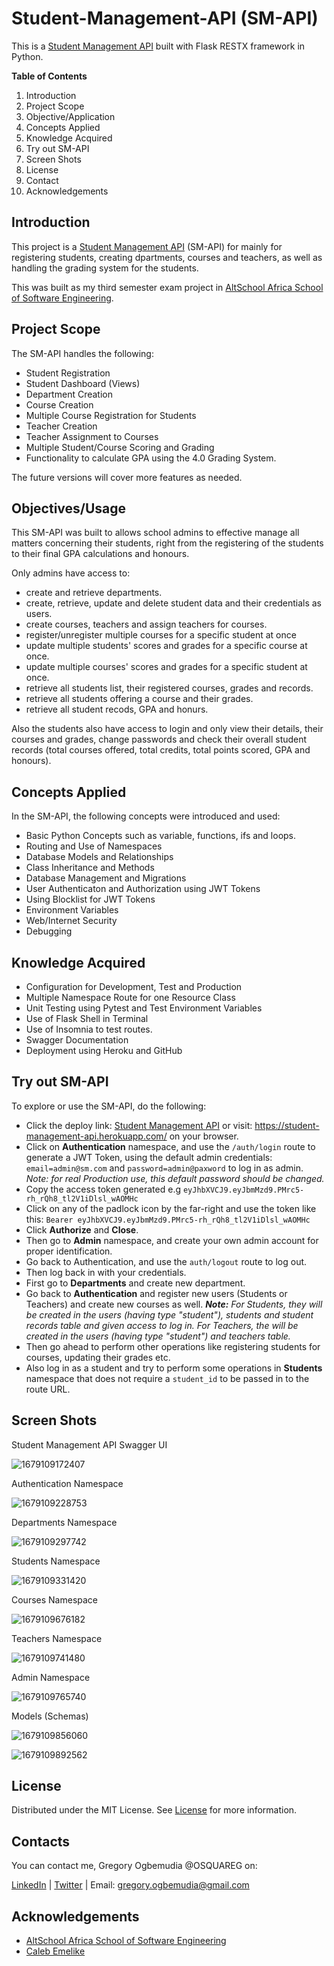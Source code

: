 # Student-Management-API (SM-API)

This is a [Student Management API](https://student-management-api.herokuapp.com/) built with Flask RESTX framework in Python.

**Table of Contents**

1. Introduction
2. Project Scope
3. Objective/Application
4. Concepts Applied
5. Knowledge Acquired
6. Try out SM-API
7. Screen Shots
8. License
9. Contact
10. Acknowledgements

## Introduction

This project is a [Student Management API](https://student-management-api.herokuapp.com/) (SM-API) for mainly for registering students, creating dpartments, courses and teachers, as well as handling the grading system for the students.

This was built as my third semester exam project in [AltSchool Africa School of Software Engineering](https://altschoolafrica.com/schools/engineering).

## Project Scope

The SM-API handles the following:

* Student Registration
* Student Dashboard (Views)
* Department Creation
* Course Creation
* Multiple Course Registration for Students
* Teacher Creation
* Teacher Assignment to Courses
* Multiple Student/Course Scoring and Grading
* Functionality to calculate GPA using the 4.0 Grading System.

The future versions will cover more features as needed.

## Objectives/Usage

This SM-API was built to allows school admins to effective manage all matters concerning their students, right from the registering of the students to their final GPA calculations and honours.

Only admins have access to:

* create and retrieve departments.
* create, retrieve, update and delete student data and their credentials as users.
* create courses, teachers and assign teachers for courses.
* register/unregister multiple courses for a specific student at once
* update multiple students' scores and grades for a specific course at once.
* update multiple courses' scores and grades for a specific student at once.
* retrieve all students list, their registered courses, grades and records.
* retrieve all students offering a course and their grades.
* retrieve all student recods, GPA and honurs.

Also the students also have access to login and only view their details, their courses and grades, change passwords and check their overall student records (total courses offered, total credits, total points scored, GPA and honours).

## Concepts Applied

In the SM-API, the following concepts were introduced and used:

* Basic Python Concepts such as variable, functions, ifs and loops.
* Routing and Use of Namespaces
* Database Models and Relationships
* Class Inheritance and Methods
* Database Management and Migrations
* User Authenticaton and Authorization using JWT Tokens
* Using Blocklist for JWT Tokens
* Environment Variables
* Web/Internet Security
* Debugging

## Knowledge Acquired

* Configuration for Development, Test and Production
* Multiple Namespace Route for one Resource Class
* Unit Testing using Pytest and Test Environment Variables
* Use of Flask Shell in Terminal
* Use of Insomnia to test routes.
* Swagger Documentation
* Deployment using Heroku and GitHub

## Try out SM-API

To explore or use the SM-API, do the following:

* Click the deploy link: [Student Management API](https://student-management-api.herokuapp.com/) or visit: https://student-management-api.herokuapp.com/ on your browser.
* Click on **Authentication** namespace, and use the `/auth/login` route to generate a JWT Token, using the default admin credentials: `email=admin@sm.com` and `password=admin@paxword` to log in as admin.
  *Note: for real Production use, this default password should be changed.*
* Copy the access token generated e.g `eyJhbXVCJ9.eyJbmMzd9.PMrc5-rh_rQh8_tl2V1iDlsl_wAOMHc`
* Click on any of the padlock icon by the far-right and use the token like this: `Bearer eyJhbXVCJ9.eyJbmMzd9.PMrc5-rh_rQh8_tl2V1iDlsl_wAOMHc`
* Click **Authorize** and **Close**.
* Then go to **Admin** namespace, and create your own admin account for proper identification.
* Go back to Authentication, and use the `auth/logout` route to log out.
* Then log back in with your credentials.
* First go to **Departments** and create new department.
* Go back to **Authentication** and register new users (Students or Teachers) and create new courses as well.
  ***Note:** For Students, they will be created in the users (having type "student"), students and student records table and given access to log in. For Teachers, the will be created in the users (having type "student") and teachers table.*
* Then go ahead to perform other operations like registering students for courses, updating their grades etc.
* Also log in as a student and try to perform some operations in **Students** namespace that does not require a `student_id` to be passed in to the route URL.

## Screen Shots

Student Management API Swagger UI

![1679109172407](image/README/1679109172407.png)

Authentication Namespace

![1679109228753](image/README/1679109228753.png)

Departments Namespace

![1679109297742](image/README/1679109297742.png)

Students Namespace

![1679109331420](image/README/1679109331420.png)

Courses Namespace

![1679109676182](image/README/1679109676182.png)

Teachers Namespace

![1679109741480](image/README/1679109741480.png)

Admin Namespace

![1679109765740](image/README/1679109765740.png)

Models (Schemas)

![1679109856060](image/README/1679109856060.png)

![1679109892562](image/README/1679109892562.png)

## License

Distributed under the MIT License. See [License](https://github.com/OSQUAREG/Student-Management-API/blob/main/LICENSE) for more information.

## Contacts

You can contact me, Gregory Ogbemudia @OSQUAREG on:

[LinkedIn](https://www.linkedin.com/in/osquareg/) | [Twitter](https://twitter.com/OSQUAREG) | Email: gregory.ogbemudia@gmail.com


## Acknowledgements

* [AltSchool Africa School of Software Engineering](https://altschoolafrica.com/schools/engineering)
* [Caleb Emelike](https://github.com/CalebEmelike)
